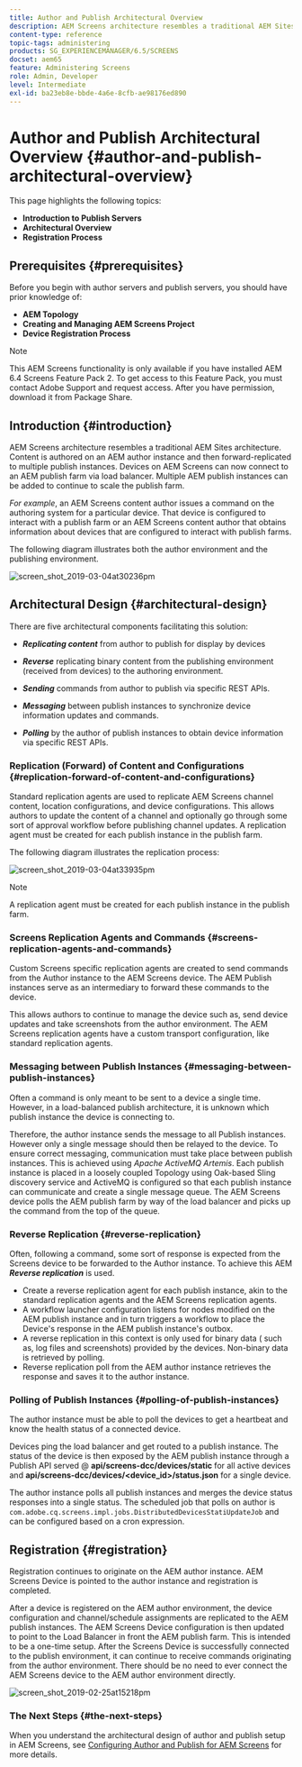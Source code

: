 ```yaml
---
title: Author and Publish Architectural Overview
description: AEM Screens architecture resembles a traditional AEM Sites architecture. Content is authored on an AEM author instance and then forward-replicated to multiple publish instances.
content-type: reference
topic-tags: administering
products: SG_EXPERIENCEMANAGER/6.5/SCREENS
docset: aem65
feature: Administering Screens
role: Admin, Developer
level: Intermediate
exl-id: ba23eb8e-bbde-4a6e-8cfb-ae98176ed890
---
```

# Author and Publish Architectural Overview {#author-and-publish-architectural-overview}

This page highlights the following topics:

* **Introduction to Publish Servers**
* **Architectural Overview**
* **Registration Process**

## Prerequisites {#prerequisites}

Before you begin with author servers and publish servers, you should have prior knowledge of:

* **AEM Topology**
* **Creating and Managing AEM Screens Project**
* **Device Registration Process**

>[!NOTE]
>
>This AEM Screens functionality is only available if you have installed AEM 6.4 Screens Feature Pack 2. To get access to this Feature Pack, you must contact Adobe Support and request access. After you have permission, download it from Package Share.

## Introduction {#introduction}

AEM Screens architecture resembles a traditional AEM Sites architecture. Content is authored on an AEM author instance and then forward-replicated to multiple publish instances. Devices on AEM Screens can now connect to an AEM publish farm via load balancer. Multiple AEM publish instances can be added to continue to scale the publish farm.

*For example*, an AEM Screens content author issues a command on the authoring system for a particular device. That device is configured to interact with a publish farm or an AEM Screens content author that obtains information about devices that are configured to interact with publish farms.

The following diagram illustrates both the author environment and the publishing environment.

![screen_shot_2019-03-04at30236pm](assets/screen_shot_2019-03-04at30236pm.png)

## Architectural Design {#architectural-design}

There are five architectural components facilitating this solution:

* ***Replicating content*** from author to publish for display by devices

* ***Reverse*** replicating binary content from the publishing environment (received from devices) to the authoring environment.
* ***Sending*** commands from author to publish via specific REST APIs.
* ***Messaging*** between publish instances to synchronize device information updates and commands.
* ***Polling*** by the author of publish instances to obtain device information via specific REST APIs.

### Replication (Forward) of Content and Configurations  {#replication-forward-of-content-and-configurations}

Standard replication agents are used to replicate AEM Screens channel content, location configurations, and device configurations. This allows authors to update the content of a channel and optionally go through some sort of approval workflow before publishing channel updates. A replication agent must be created for each publish instance in the publish farm.

The following diagram illustrates the replication process:

![screen_shot_2019-03-04at33935pm](assets/screen_shot_2019-03-04at33935pm.png)

>[!NOTE]
>
>A replication agent must be created for each publish instance in the publish farm.

### Screens Replication Agents and Commands  {#screens-replication-agents-and-commands}

Custom Screens specific replication agents are created to send commands from the Author instance to the AEM Screens device. The AEM Publish instances serve as an intermediary to forward these commands to the device.

This allows authors to continue to manage the device such as, send device updates and take screenshots from the author environment. The AEM Screens replication agents have a custom transport configuration, like standard replication agents.

### Messaging between Publish Instances  {#messaging-between-publish-instances}

Often a command is only meant to be sent to a device a single time. However, in a load-balanced publish architecture, it is unknown which publish instance the device is connecting to.

Therefore, the author instance sends the message to all Publish instances. However only a single message should then be relayed to the device. To ensure correct messaging, communication must take place between publish instances. This is achieved using *Apache ActiveMQ Artemis*. Each publish instance is placed in a loosely coupled Topology using Oak-based Sling discovery service and ActiveMQ is configured so that each publish instance can communicate and create a single message queue. The AEM Screens device polls the AEM publish farm by way of the load balancer and picks up the command from the top of the queue.

### Reverse Replication {#reverse-replication}

Often, following a command, some sort of response is expected from the Screens device to be forwarded to the Author instance. To achieve this AEM ***Reverse replication*** is used.

* Create a reverse replication agent for each publish instance, akin to the standard replication agents and the AEM Screens replication agents.
* A workflow launcher configuration listens for nodes modified on the AEM publish instance and in turn triggers a workflow to place the Device's response in the AEM publish instance's outbox.
* A reverse replication in this context is only used for binary data ( such as, log files and screenshots) provided by the devices. Non-binary data is retrieved by polling.
* Reverse replication poll from the AEM author instance retrieves the response and saves it to the author instance.

### Polling of Publish Instances  {#polling-of-publish-instances}

The author instance must be able to poll the devices to get a heartbeat and know the health status of a connected device.

Devices ping the load balancer and get routed to a publish instance. The status of the device is then exposed by the AEM publish instance through a Publish API served @ **api/screens-dcc/devices/static** for all active devices and **api/screens-dcc/devices/<device_id>/status.json** for a single device.

The author instance polls all publish instances and merges the device status responses into a single status. The scheduled job that polls on author is `com.adobe.cq.screens.impl.jobs.DistributedDevicesStatiUpdateJob` and can be configured based on a cron expression.

## Registration {#registration}

Registration continues to originate on the AEM author instance. AEM Screens Device is pointed to the author instance and registration is completed.

After a device is registered on the AEM author environment, the device configuration and channel/schedule assignments are replicated to the AEM publish instances. The AEM Screens Device configuration is then updated to point to the Load Balancer in front the AEM publish farm. This is intended to be a one-time setup. After the Screens Device is successfully connected to the publish environment, it can continue to receive commands originating from the author environment. There should be no need to ever connect the AEM Screens device to the AEM author environment directly.

![screen_shot_2019-02-25at15218pm](assets/screen_shot_2019-02-25at15218pm.png)

### The Next Steps {#the-next-steps}

When you understand the architectural design of author and publish setup in AEM Screens, see [Configuring Author and Publish for AEM Screens](author-and-publish.md) for more details.
